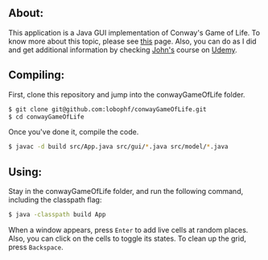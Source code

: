 ## About:
This application is a Java GUI implementation of Conway's Game of Life. To know more about this topic, please see [this](https://en.wikipedia.org/wiki/Conway%27s_Game_of_Life) page. Also, you can do as I did and get additional information by checking [John's](https://twitter.com/caveofjohn?lang=en) course on [Udemy](https://www.udemy.com/course/java-11-complete-beginners/).

## Compiling:
First, clone this repository and jump into the conwayGameOfLife folder.

```sh
$ git clone git@github.com:lobophf/conwayGameOfLife.git 
$ cd conwayGameOfLife
```
Once you've done it, compile the code.
```sh
$ javac -d build src/App.java src/gui/*.java src/model/*.java 
```
## Using:
Stay in the conwayGameOfLife folder, and run the following command, including the classpath flag:

```sh
$ java -classpath build App
```
When a window appears, press `Enter` to add live cells at random places. Also, you can click on the cells to toggle its states. To clean up the grid, press `Backspace`.
